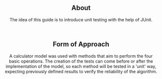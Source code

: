 <div align="center">
  <h2> About </h2>
  <p> The idea of this guide is to introduce unit testing with the help of JUnit.  </p>
  <br>

  <h2>Form of Approach</h2>
  <p> A calculator model was used with methods that aim to perform the four basic operations. The creation of the tests can come before or after the implementation of the model, so each method will be tested in a 'unit' way, expecting previously defined results to verify the reliability of the algorithm. </p>
  <br>

</div>

